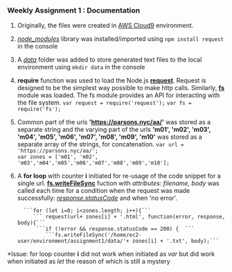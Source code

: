### **Weekly Assignment 1 : Documentation**


1. Originally, the files were created in [AWS Cloud9](https://us-east-2.console.aws.amazon.com/cloud9/ide/0fbf7e67daae4743879fe3dc25da2986) environment.

2. [*node_modules*](https://github.com/aaditirokade/data-structures/tree/master/Weekly%20Assignment%201/node_modules) library was installed/imported using ```npm install request``` in the console 

3. A [*data*](https://github.com/aaditirokade/data-structures/tree/master/Weekly%20Assignment%201/data) folder was added to store generated text files to the local environment using ```mkdir data``` in the console 

4. **require** function was used to load the Node.js [**request**](https://github.com/request/request). Request is designed to be the simplest way possible to make http calls. Similarly, [**fs**](https://nodejs.org/api/fs.html) module was loaded. The fs module provides an API for interacting with the file system.
```var request = require('request');```
```var fs = require('fs');```

6. Common part of the urls **'https://parsons.nyc/aa/'** was stored as a separate string and the varying part of the urls **'m01', 'm02', 'm03', 'm04', 'm05', 'm06', 'm07', 'm08', 'm09', 'm10'** was stored as a separate array of the strings, for concatenation.
```var url = 'https://parsons.nyc/aa/'; ```                                                                        
```var zones = ['m01', 'm02', 'm03','m04','m05','m06','m07','m08','m09','m10']; ```

7. A **for loop** with counter **i** initiated for re-usage of the code snippet for a single url. [**fs.writeFileSync**](https://nodejs.org/api/fs.html#fs_fs_writefilesync_file_data_options) fuction with *attributes: filename, body* was called each time for a condition when the request was made successfully: [*response.statusCode*](https://restfulapi.net/http-status-codes/) and when 'no error'.

         ```for (let i=0; i<zones.length; i++){```
            ``` request(url+ zones[i] + '.html', function(error, response, body){```   
             ```if (!error && response.statusCode == 200) {  ```               
                ```fs.writeFileSync('/home/ec2-user/environment/assignment1/data/'+ zones[i] + '.txt', body);```


  *Issue: for loop counter **i** did not work when initiated as *var* but did work when initiated as *let* the reason of which is still a mystery
